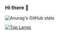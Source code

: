 ### Hi there 👋

<!--
**LindiaC/LindiaC** is a ✨ _special_ ✨ repository because its `README.md` (this file) appears on your GitHub profile.

Here are some ideas to get you started:

- 🔭 I’m currently working on ...
- 🌱 I’m currently learning ...
- 👯 I’m looking to collaborate on ...
- 🤔 I’m looking for help with ...
- 💬 Ask me about ...
- 📫 How to reach me: ...
- 😄 Pronouns: ...
- ⚡ Fun fact: ...
-->

![Anurag's GitHub stats](https://github-readme-stats.vercel.app/api?username=LindiaC&show_icons=true&theme=jolly&count_private=true)

[![Top Langs](https://github-readme-stats.vercel.app/api/top-langs/?username=LindiaC&theme=jolly&count_private=true)](https://github.com/anuraghazra/github-readme-stats)
